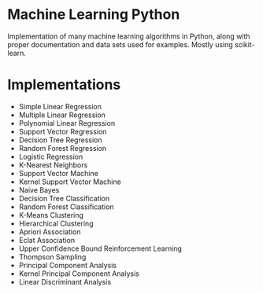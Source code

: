 # Machine Learning Python
Implementation of many machine learning algorithms in Python, along with proper documentation and data sets used for examples. Mostly using scikit-learn.

# Implementations
  - Simple Linear Regression
  - Multiple Linear Regression
  - Polynomial Linear Regression
  - Support Vector Regression
  - Decision Tree Regression
  - Random Forest Regression
  - Logistic Regression
  - K-Nearest Neighbors
  - Support Vector Machine
  - Kernel Support Vector Machine
  - Naive Bayes
  - Decision Tree Classification
  - Random Forest Classification
  - K-Means Clustering
  - Hierarchical Clustering
  - Apriori Association
  - Eclat Association
  - Upper Confidence Bound Reinforcement Learning
  - Thompson Sampling
  - Principal Component Analysis
  - Kernel Principal Component Analysis
  - Linear Discriminant Analysis
